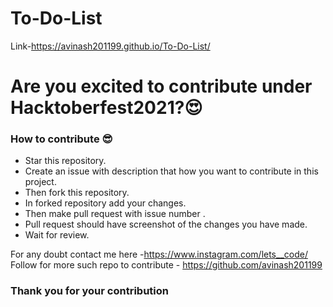 # To-Do-List
Link-https://avinash201199.github.io/To-Do-List/

# Are you excited to contribute under Hacktoberfest2021?😍

### How to contribute 😎<br>

* Star this repository.
* Create an issue with description that how you want to contribute in this project.
* Then fork this repository.
* In forked repository add your changes.
* Then make pull request with issue number .
* Pull request should have screenshot of the changes you have made.
* Wait for review.

For any doubt contact me here -https://www.instagram.com/lets__code/ <br>
Follow for more such repo to contribute - https://github.com/avinash201199

### Thank you for your contribution 
